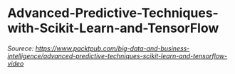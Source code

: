 # Advanced-Predictive-Techniques-with-Scikit-Learn-and-TensorFlow
###### Sourece: https://www.packtpub.com/big-data-and-business-intelligence/advanced-predictive-techniques-scikit-learn-and-tensorflow-video
